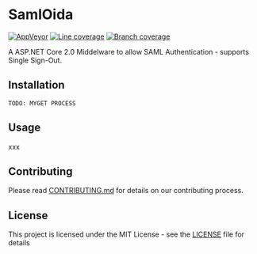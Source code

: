 # SamlOida

[![AppVeyor](https://ci.appveyor.com/api/projects/status/c05vv9y58tbbcj1n/branch/master?svg=true)](https://ci.appveyor.com/project/peterwurzinger/samloida/branch/master)
[![Line coverage](https://samloida.blob.core.windows.net/samloida/report/badge_branchcoverage.svg)](https://samloida.blob.core.windows.net/samloida/report/index.htm)
[![Branch coverage](https://samloida.blob.core.windows.net/samloida/report/badge_linecoverage.svg)](https://samloida.blob.core.windows.net/samloida/report/index.htm)

A ASP.NET Core 2.0 Middelware to allow SAML Authentication - supports Single Sign-Out.

## Installation

`TODO: MYGET PROCESS`

## Usage

xxx

## Contributing

Please read [CONTRIBUTING.md](CONTRIBUTING.md) for details on our contributing process.

## License

This project is licensed under the MIT License - see the [LICENSE](LICENSE) file for details